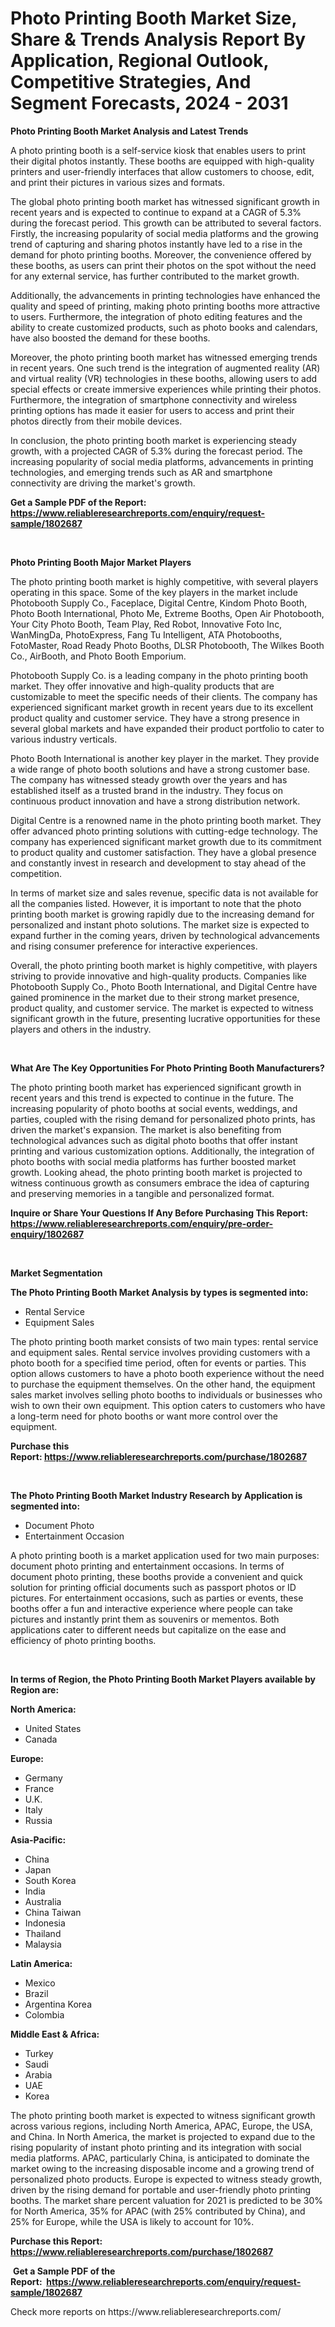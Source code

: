 <p><h1>Photo Printing Booth Market Size, Share & Trends Analysis Report By Application, Regional Outlook, Competitive Strategies, And Segment Forecasts, 2024 - 2031</h1></p><p><strong>Photo Printing Booth Market Analysis and Latest Trends</strong></p>
<p><p>A photo printing booth is a self-service kiosk that enables users to print their digital photos instantly. These booths are equipped with high-quality printers and user-friendly interfaces that allow customers to choose, edit, and print their pictures in various sizes and formats.</p><p>The global photo printing booth market has witnessed significant growth in recent years and is expected to continue to expand at a CAGR of 5.3% during the forecast period. This growth can be attributed to several factors. Firstly, the increasing popularity of social media platforms and the growing trend of capturing and sharing photos instantly have led to a rise in the demand for photo printing booths. Moreover, the convenience offered by these booths, as users can print their photos on the spot without the need for any external service, has further contributed to the market growth.</p><p>Additionally, the advancements in printing technologies have enhanced the quality and speed of printing, making photo printing booths more attractive to users. Furthermore, the integration of photo editing features and the ability to create customized products, such as photo books and calendars, have also boosted the demand for these booths.</p><p>Moreover, the photo printing booth market has witnessed emerging trends in recent years. One such trend is the integration of augmented reality (AR) and virtual reality (VR) technologies in these booths, allowing users to add special effects or create immersive experiences while printing their photos. Furthermore, the integration of smartphone connectivity and wireless printing options has made it easier for users to access and print their photos directly from their mobile devices.</p><p>In conclusion, the photo printing booth market is experiencing steady growth, with a projected CAGR of 5.3% during the forecast period. The increasing popularity of social media platforms, advancements in printing technologies, and emerging trends such as AR and smartphone connectivity are driving the market's growth.</p></p>
<p><strong>Get a Sample PDF of the Report:&nbsp; <a href="https://www.reliableresearchreports.com/enquiry/request-sample/1802687">https://www.reliableresearchreports.com/enquiry/request-sample/1802687</a></strong></p>
<p>&nbsp;</p>
<p><strong>Photo Printing Booth Major Market Players</strong></p>
<p><p>The photo printing booth market is highly competitive, with several players operating in this space. Some of the key players in the market include Photobooth Supply Co., Faceplace, Digital Centre, Kindom Photo Booth, Photo Booth International, Photo Me, Extreme Booths, Open Air Photobooth, Your City Photo Booth, Team Play, Red Robot, Innovative Foto Inc, WanMingDa, PhotoExpress, Fang Tu Intelligent, ATA Photobooths, FotoMaster, Road Ready Photo Booths, DLSR Photobooth, The Wilkes Booth Co., AirBooth, and Photo Booth Emporium.</p><p>Photobooth Supply Co. is a leading company in the photo printing booth market. They offer innovative and high-quality products that are customizable to meet the specific needs of their clients. The company has experienced significant market growth in recent years due to its excellent product quality and customer service. They have a strong presence in several global markets and have expanded their product portfolio to cater to various industry verticals.</p><p>Photo Booth International is another key player in the market. They provide a wide range of photo booth solutions and have a strong customer base. The company has witnessed steady growth over the years and has established itself as a trusted brand in the industry. They focus on continuous product innovation and have a strong distribution network.</p><p>Digital Centre is a renowned name in the photo printing booth market. They offer advanced photo printing solutions with cutting-edge technology. The company has experienced significant market growth due to its commitment to product quality and customer satisfaction. They have a global presence and constantly invest in research and development to stay ahead of the competition.</p><p>In terms of market size and sales revenue, specific data is not available for all the companies listed. However, it is important to note that the photo printing booth market is growing rapidly due to the increasing demand for personalized and instant photo solutions. The market size is expected to expand further in the coming years, driven by technological advancements and rising consumer preference for interactive experiences.</p><p>Overall, the photo printing booth market is highly competitive, with players striving to provide innovative and high-quality products. Companies like Photobooth Supply Co., Photo Booth International, and Digital Centre have gained prominence in the market due to their strong market presence, product quality, and customer service. The market is expected to witness significant growth in the future, presenting lucrative opportunities for these players and others in the industry.</p></p>
<p>&nbsp;</p>
<p><strong>What Are The Key Opportunities For Photo Printing Booth Manufacturers?</strong></p>
<p><p>The photo printing booth market has experienced significant growth in recent years and this trend is expected to continue in the future. The increasing popularity of photo booths at social events, weddings, and parties, coupled with the rising demand for personalized photo prints, has driven the market's expansion. The market is also benefiting from technological advances such as digital photo booths that offer instant printing and various customization options. Additionally, the integration of photo booths with social media platforms has further boosted market growth. Looking ahead, the photo printing booth market is projected to witness continuous growth as consumers embrace the idea of capturing and preserving memories in a tangible and personalized format.</p></p>
<p><strong>Inquire or Share Your Questions If Any Before Purchasing This Report: <a href="https://www.reliableresearchreports.com/enquiry/pre-order-enquiry/1802687">https://www.reliableresearchreports.com/enquiry/pre-order-enquiry/1802687</a></strong></p>
<p>&nbsp;</p>
<p><strong>Market Segmentation</strong></p>
<p><strong>The Photo Printing Booth Market Analysis by types is segmented into:</strong></p>
<p><ul><li>Rental Service</li><li>Equipment Sales</li></ul></p>
<p><p>The photo printing booth market consists of two main types: rental service and equipment sales. Rental service involves providing customers with a photo booth for a specified time period, often for events or parties. This option allows customers to have a photo booth experience without the need to purchase the equipment themselves. On the other hand, the equipment sales market involves selling photo booths to individuals or businesses who wish to own their own equipment. This option caters to customers who have a long-term need for photo booths or want more control over the equipment.</p></p>
<p><strong>Purchase this Report:&nbsp;<a href="https://www.reliableresearchreports.com/purchase/1802687">https://www.reliableresearchreports.com/purchase/1802687</a></strong></p>
<p>&nbsp;</p>
<p><strong>The Photo Printing Booth Market Industry Research by Application is segmented into:</strong></p>
<p><ul><li>Document Photo</li><li>Entertainment Occasion</li></ul></p>
<p><p>A photo printing booth is a market application used for two main purposes: document photo printing and entertainment occasions. In terms of document photo printing, these booths provide a convenient and quick solution for printing official documents such as passport photos or ID pictures. For entertainment occasions, such as parties or events, these booths offer a fun and interactive experience where people can take pictures and instantly print them as souvenirs or mementos. Both applications cater to different needs but capitalize on the ease and efficiency of photo printing booths.</p></p>
<p>&nbsp;</p>
<p><strong>In terms of Region, the Photo Printing Booth Market Players available by Region are:</strong></p>
<p>
    <p> <strong> North America: </strong>
        <ul>
            <li>United States</li>
            <li>Canada</li>
        </ul>
        </p> 
    <p> <strong> Europe: </strong>
        <ul>
            <li>Germany</li>
            <li>France</li>
            <li>U.K.</li>
            <li>Italy</li>
            <li>Russia</li>
        </ul>
        </p> 
    <p> <strong> Asia-Pacific: </strong>
        <ul>
            <li>China</li>
            <li>Japan</li>
            <li>South Korea</li>
            <li>India</li>
            <li>Australia</li>
            <li>China Taiwan</li>
            <li>Indonesia</li>
            <li>Thailand</li>
            <li>Malaysia</li>
        </ul>
        </p> 
    <p> <strong> Latin America: </strong>
        <ul>
            <li>Mexico</li>
            <li>Brazil</li>
            <li>Argentina Korea</li>
            <li>Colombia</li>
        </ul>
        </p> 
    <p> <strong> Middle East & Africa: </strong>
        <ul>
            <li>Turkey</li>
            <li>Saudi</li>
            <li>Arabia</li>
            <li>UAE</li>
            <li>Korea</li>
        </ul>
    </p>
    </p>
<p><p>The photo printing booth market is expected to witness significant growth across various regions, including North America, APAC, Europe, the USA, and China. In North America, the market is projected to expand due to the rising popularity of instant photo printing and its integration with social media platforms. APAC, particularly China, is anticipated to dominate the market owing to the increasing disposable income and a growing trend of personalized photo products. Europe is expected to witness steady growth, driven by the rising demand for portable and user-friendly photo printing booths. The market share percent valuation for 2021 is predicted to be 30% for North America, 35% for APAC (with 25% contributed by China), and 25% for Europe, while the USA is likely to account for 10%.</p></p>
<p><strong>Purchase this Report: <a href="https://www.reliableresearchreports.com/purchase/1802687">https://www.reliableresearchreports.com/purchase/1802687</a></strong></p>
<p>&nbsp;<strong>Get a Sample PDF of the Report:&nbsp;&nbsp;<a href="https://www.reliableresearchreports.com/enquiry/request-sample/1802687">https://www.reliableresearchreports.com/enquiry/request-sample/1802687</a></strong></p>
<p><strong></strong></p>
<p>Check more reports on https://www.reliableresearchreports.com/</p>